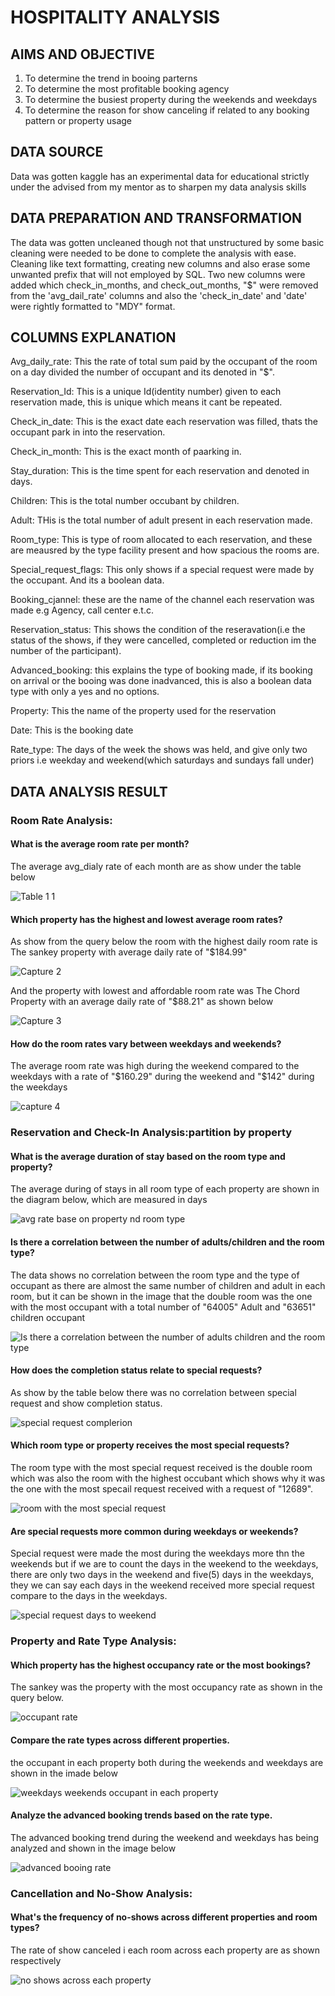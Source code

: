 # HOSPITALITY ANALYSIS 
## AIMS AND OBJECTIVE
1. To determine the trend in booing parterns
2. To determine the most profitable booking agency
3. To determine the busiest property during the weekends and weekdays
4. To determine the reason for show canceling if related to any booking pattern or property usage
## DATA SOURCE
Data was gotten kaggle has an experimental data for educational strictly under the advised from my mentor as to sharpen my data analysis skills
## DATA PREPARATION AND TRANSFORMATION
The data was gotten uncleaned though not that unstructured by some basic cleaning were needed to be done to complete the analysis with ease. Cleaning like text formatting, creating new columns and also erase some unwanted prefix that will not employed by SQL. Two new columns were added which check_in_months, and check_out_months, "$" were removed from the 'avg_dail_rate' columns and also the 'check_in_date' and 'date' were rightly formatted to "MDY" format.
## COLUMNS EXPLANATION
Avg_daily_rate: This the rate of total sum paid by the occupant of the room on a day divided the number of occupant and its denoted in "$".

Reservation_Id: This is a unique Id(identity number) given to each reservation made, this is unique which means it cant be repeated.

Check_in_date: This is the exact date each reservation was filled, thats the occupant park in into the reservation.

Check_in_month: This is the exact month of paarking in.

Stay_duration: This is the time spent for each reservation and denoted in days.

Children: This is the total number occubant by children.

Adult: THis is the total number of adult present in each reservation made.

Room_type: This is type of room allocated to each reservation, and these are meausred by the type facility present and how spacious the rooms are.

Special_request_flags: This only shows if a special request were made by the occupant. And its a boolean data.

Booking_cjannel: these are the name of the channel each reservation was made e.g Agency, call center e.t.c.

Reservation_status: This shows the condition of the reseravation(i.e the status of the shows, if they were cancelled, completed or reduction im the number of the participant).

Advanced_booking: this explains the type of booking made, if its booking on arrival or the booing was done inadvanced, this is also a boolean data type with only a yes and no options.

Property: This the name of the property used for the reservation

Date: This is the booking date

Rate_type: The days of the week the shows was held, and give only two priors i.e weekday and weekend(which saturdays and sundays fall under)

## DATA ANALYSIS RESULT
### Room Rate Analysis:
#### What is the average room rate per month?

The average avg_dialy rate of each month are as show under the table below

![Table 1 1](https://github.com/Danboko19/Retail_Transaction/assets/148493509/9db42258-2955-428b-9d86-89913833c873)
#### Which property has the highest and lowest average room rates?

As show from the query below the room with the highest daily room rate is The sankey property with average daily rate of "$184.99"

![Capture 2](https://github.com/Danboko19/Retail_Transaction/assets/148493509/c98b57df-46b1-44b8-887d-fcadbfcefff0)

And the property with lowest and affordable room rate was The Chord Property with an average daily rate of "$88.21" as shown below

![Capture 3](https://github.com/Danboko19/Retail_Transaction/assets/148493509/a992104a-2c7d-4ee4-8313-3bc50e109759)
#### How do the room rates vary between weekdays and weekends?
The average room rate was high during the weekend compared to the weekdays with a rate of "$160.29" during the weekend and "$142" during the weekdays

![capture 4](https://github.com/Danboko19/Retail_Transaction/assets/148493509/dccb46ad-7db8-458b-a1b9-017b735f7e6c)
### Reservation and Check-In Analysis:partition by property
#### What is the average duration of stay based on the room type and property?
The average during of stays in all room type of each property are shown in the diagram below, which are measured in days

![avg rate base on property nd room type](https://github.com/Danboko19/Retail_Transaction/assets/148493509/96b66c77-9cf3-405f-b841-b2b448a43866)
#### Is there a correlation between the number of adults/children and the room type?
The data shows no correlation between the room type and the type of occupant as there are almost the same number of children and adult in each room, but it can be shown in the image that the double room was the one with the most occupant with a total number of "64005" Adult and "63651" children occupant

![Is there a correlation between the number of adults children and the room type](https://github.com/Danboko19/Retail_Transaction/assets/148493509/dd68b99e-73c8-4d42-a260-e22e1e54c59a)

#### How does the completion status relate to special requests?
As show by the table below there was no correlation between special request and show completion status.

![special request complerion](https://github.com/Danboko19/Retail_Transaction/assets/148493509/0cf5d9da-ef77-462c-a40b-83a5dde9d481)

#### Which room type or property receives the most special requests?
The room type with the most special request received is the double room which was also the room with the highest occubant which shows why it was the one with the most specail request received with a request of "12689".

![room with the most special request](https://github.com/Danboko19/Retail_Transaction/assets/148493509/a782191e-7c00-4f92-a8dd-4eb6c4fe118b)

#### Are special requests more common during weekdays or weekends?
Special request were made the most during the weekdays more thn the weekends but if we are to count the days in the weekend to the weekdays, there are only two days in the weekend and five(5) days in the weekdays, they we can say each days in the weekend received more special request compare to the days in the weekdays.

![special request days to weekend](https://github.com/Danboko19/Retail_Transaction/assets/148493509/bd97bfaa-c41d-4da2-bbb1-b795f152c1df)

### Property and Rate Type Analysis:
#### Which property has the highest occupancy rate or the most bookings?
The sankey was the property with the most occupancy rate as shown in the query below.

![occupant rate](https://github.com/Danboko19/Retail_Transaction/assets/148493509/65697d90-81da-4ff1-8d1a-feaf19e285dd)

#### Compare the rate types across different properties.
the occupant in each property both during the weekends and weekdays are shown in the imade below

![weekdays weekends occupant in each property](https://github.com/Danboko19/Retail_Transaction/assets/148493509/64edef58-180b-4987-bfa1-542b75760522)

#### Analyze the advanced booking trends based on the rate type.
The advanced booking trend during the weekend and weekdays has being analyzed and shown in the image below

![advanced booing rate](https://github.com/Danboko19/Retail_Transaction/assets/148493509/640911c0-b038-48ae-9912-46ae57b8fb00)

### Cancellation and No-Show Analysis:
#### What's the frequency of no-shows across different properties and room types?
The rate of show canceled i each room across each property are as shown respectively

![no shows across each property](https://github.com/Danboko19/Retail_Transaction/assets/148493509/97a94589-e8c5-4a56-ad1d-1be7aeda4e2f)
